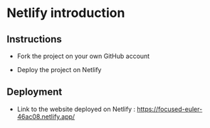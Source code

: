 # Netlify introduction

## Instructions

* Fork the project on your own GitHub account

* Deploy the project on Netlify

## Deployment

* Link to the website deployed on Netlify : https://focused-euler-46ac08.netlify.app/
